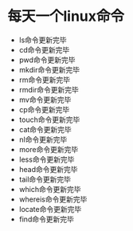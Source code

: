 # 每天一个linux命令

- ls命令更新完毕
- cd命令更新完毕
- pwd命令更新完毕
- mkdir命令更新完毕
- rm命令更新完毕
- rmdir命令更新完毕
- mv命令更新完毕
- cp命令更新完毕
- touch命令更新完毕
- cat命令更新完毕
- nl命令更新完毕
- more命令更新完毕
- less命令更新完毕
- head命令更新完毕
- tail命令更新完毕
- which命令更新完毕
- whereis命令更新完毕
- locate命令更新完毕
- find命令更新完毕

